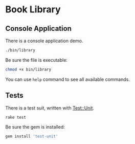 # Book Library

## Console Application

There is a console application demo.

```bash
./bin/library
```

Be sure the file is executable:

```bash
chmod +x bin/library
```

You can use `help` command to see all available commands.

## Tests

There is a test suit, written with [Test::Unit](http://test-unit.github.io/).

```bash
rake test
```

Be sure the gem is installed:

```bash
gem install 'test-unit'
```